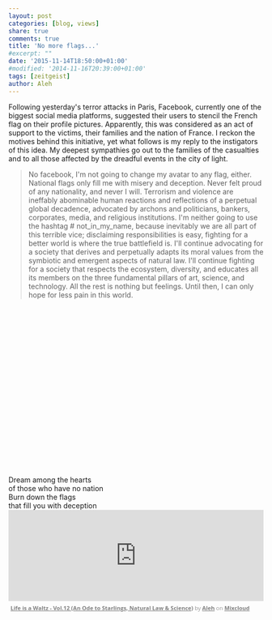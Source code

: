 ```yaml
---
layout: post
categories: [blog, views]
share: true
comments: true
title: 'No more flags...'
#excerpt: ""
date: '2015-11-14T18:50:00+01:00'
#modified: '2014-11-16T20:39:00+01:00'
tags: [zeitgeist]
author: Aleh
---
```

Following yesterday's terror attacks in Paris, Facebook, currently one of the biggest social media platforms, suggested their users to stencil the French flag on their profile pictures. Apparently, this was considered as an act of support to the victims, their families and the nation of France. I reckon the motives behind this initiative, yet what follows is my reply to the instigators of this idea. My deepest sympathies go out to the families of the casualties and to all those affected by the dreadful events in the city of light.

 >No facebook, I'm not going to change my avatar to any flag, either. National flags only fill me with misery and deception. Never felt proud of any nationality, and never I will. Terrorism and violence are ineffably abominable human reactions and reflections of a perpetual global decadence, advocated by archons and politicians, bankers, corporates, media, and religious institutions. I'm neither going to use the hashtag # not_in_my_name, because inevitably we are all part of this terrible vice; disclaiming responsibilities is easy, fighting for a better world is where the true battlefield is. I'll continue advocating for a society that derives and perpetually adapts its moral values from the symbiotic and emergent aspects of natural law. I'll continue fighting for a society that respects the ecosystem, diversity, and educates all its members on the three fundamental pillars of art, science, and technology. All the rest is nothing but feelings. Until then, I can only hope for less pain in this world.

 <div class="invisible">
<figure class="center">
<iframe width="70%" height="320" src="about:blank" data-src="https://www.youtube.com/embed/09IRZrL8ZBQ" frameborder="0" allowfullscreen>&nbsp;</iframe>
</figure>
</div>
<div class="central-quote">
Dream among the hearts<br/>
of those who have no nation<br/>
Burn down the flags<br/>
that fill you with deception<br/>
</div>

<iframe width="100%" height="180" src="https://www.mixcloud.com/widget/iframe/?embed_type=widget_standard&amp;embed_uuid=71b1a460-f593-4ffa-828e-89d97a9f90b8&amp;feed=https%3A%2F%2Fwww.mixcloud.com%2FMoonlightFairyTales%2Flife-is-a-waltz-vol12-an-ode-to-starlings-natural-law-science%2F&amp;hide_cover=1&amp;hide_tracklist=1&amp;replace=0" frameborder="0"></iframe><div style="clear: both; height: 3px; width: 652px;"></div><p style="display: block; font-size: 11px; font-family: 'Open Sans', Helvetica, Arial, sans-serif; margin: 0px; padding: 3px 4px; color: rgb(153, 153, 153); width: 652px;"><a href="https://www.mixcloud.com/MoonlightFairyTales/life-is-a-waltz-vol12-an-ode-to-starlings-natural-law-science/?utm_source=widget&amp;utm_medium=web&amp;utm_campaign=base_links&amp;utm_term=resource_link" target="_blank" style="color:#808080; font-weight:bold;">Life is a Waltz - Vol.12 (An Ode to Starlings, Natural Law &amp; Science)</a><span> by </span><a href="https://www.mixcloud.com/MoonlightFairyTales/?utm_source=widget&amp;utm_medium=web&amp;utm_campaign=base_links&amp;utm_term=profile_link" target="_blank" style="color:#808080; font-weight:bold;">Aleh</a><span> on </span><a href="https://www.mixcloud.com/?utm_source=widget&amp;utm_medium=web&amp;utm_campaign=base_links&amp;utm_term=homepage_link" target="_blank" style="color:#808080; font-weight:bold;"> Mixcloud</a></p><div style="clear: both; height: 3px; width: 652px;"></div>